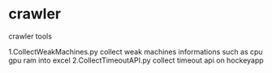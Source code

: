 # crawler
crawler tools

1.CollectWeakMachines.py collect weak machines informations such as cpu gpu ram into excel
2.CollectTimeoutAPI.py  collect timeout api on hockeyapp
